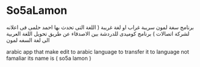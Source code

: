 # So5aLamon

برنامج سغة لمون سريبة غراب او لغة غريبة ( اللغة التى تحدث بها احمد حلمى فى اعلانه لشركة اتصالات ) برنامج كوميدى للدردشة بين الاصدقاء عن طريق تحويل اللغة العربية الى لغة السغه لمون

arabic app that make edit to arabic language to transfer it to language not famaliar its name is ( so5a lamon )
